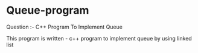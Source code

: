 # Queue-program
Question :- C++ Program To Implement Queue 


This program is written - c++ program to implement queue by using linked list 

